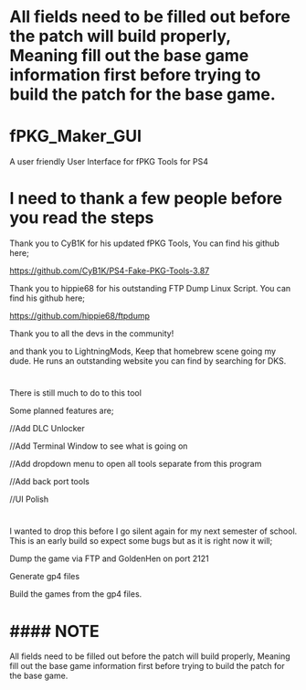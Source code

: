 # All fields need to be filled out before the patch will build properly, Meaning fill out the base game information first before trying to build the patch for the base game.

# fPKG_Maker_GUI
A user friendly User Interface for fPKG Tools for PS4

# I need to thank a few people before you read the steps

Thank you to CyB1K for his updated fPKG Tools, You can find his github here;

https://github.com/CyB1K/PS4-Fake-PKG-Tools-3.87

Thank you to hippie68 for his outstanding FTP Dump Linux Script. You can find his github here;

https://github.com/hippie68/ftpdump

Thank you to all the devs in the community!

and thank you to LightningMods, Keep that homebrew scene going my dude. He runs an outstanding website you can find by searching for DKS.

# ####################################

There is still much to do to this tool

Some planned features are;

//Add DLC Unlocker

//Add Terminal Window to see what is going on

//Add dropdown menu to open all tools separate from this program

//Add back port tools

//UI Polish
# ###################################
I wanted to drop this before I go silent again for my next semester of school. This is an early build so expect some bugs but as it is right now it will;

Dump the game via FTP and GoldenHen on port 2121

Generate gp4 files 

Build the games from the gp4 files.

# #### NOTE ####

All fields need to be filled out before the patch will build properly, Meaning fill out the base game information first before trying to build the patch for the base game.
